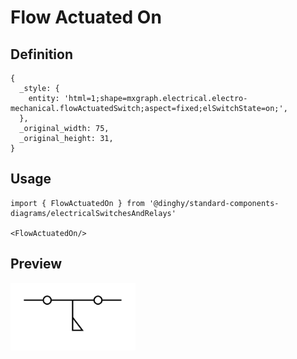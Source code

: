# Flow Actuated On

## Definition

```
{
  _style: { 
    entity: 'html=1;shape=mxgraph.electrical.electro-mechanical.flowActuatedSwitch;aspect=fixed;elSwitchState=on;',
  },
  _original_width: 75,
  _original_height: 31,
}
```

## Usage

```
import { FlowActuatedOn } from '@dinghy/standard-components-diagrams/electricalSwitchesAndRelays'

<FlowActuatedOn/>
```

## Preview

<img src="./flow-actuated-on.png" width="200"/>
